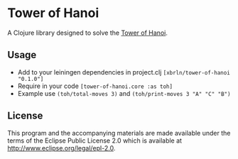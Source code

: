 # Tower of Hanoi

A Clojure library designed to solve the [Tower of Hanoi](https://en.wikipedia.org/wiki/Tower_of_Hanoi).

## Usage

- Add to your leiningen dependencies in project.clj
`[xbrln/tower-of-hanoi "0.1.0"]`
- Require in your code `[tower-of-hanoi.core :as toh]`
- Example use `(toh/total-moves 3)` and `(toh/print-moves 3 "A" "C" "B")`

## License

This program and the accompanying materials are made available under the
terms of the Eclipse Public License 2.0 which is available at
http://www.eclipse.org/legal/epl-2.0.
